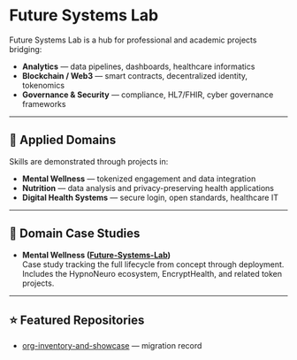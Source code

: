 # Future Systems Lab

Future Systems Lab is a hub for professional and academic projects bridging:

- **Analytics** — data pipelines, dashboards, healthcare informatics  
- **Blockchain / Web3** — smart contracts, decentralized identity, tokenomics  
- **Governance & Security** — compliance, HL7/FHIR, cyber governance frameworks  

---

## 🌱 Applied Domains

Skills are demonstrated through projects in:

- **Mental Wellness** — tokenized engagement and data integration  
- **Nutrition** — data analysis and privacy-preserving health applications  
- **Digital Health Systems** — secure login, open standards, healthcare IT  

---

## 📂 Domain Case Studies

- **Mental Wellness ([Future-Systems-Lab](https://github.com/Future-Systems-Lab))**  
  Case study tracking the full lifecycle from concept through deployment.  
  Includes the HypnoNeuro ecosystem, EncryptHealth, and related token projects.  

---

## ⭐ Featured Repositories

- [org-inventory-and-showcase](https://github.com/Future-Systems-Lab/org-inventory-and-showcase) — migration record

